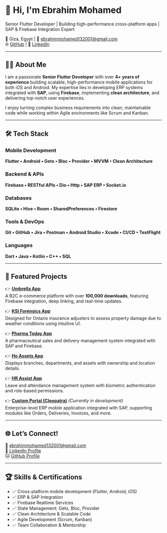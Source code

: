 # 👋 Hi, I'm Ebrahim Mohamed  
Senior Flutter Developer | Building high-performance cross-platform apps | SAP & Firebase Integration Expert  

📍 Giza, Egypt | 📧 ebrahimmohamed132001@gmail.com  
🌐 [GitHub](https://github.com/Ebrahim132024) | 💼 [LinkedIn](https://www.linkedin.com/in/ebrahim-mohamed-a634841a3 )

---

## 🧑‍💻 About Me  
I am a passionate **Senior Flutter Developer** with over **4+ years of experience** building scalable, high-performance mobile applications for both iOS and Android. My expertise lies in developing ERP systems integrated with **SAP**, using **Firebase**, implementing **clean architecture**, and delivering top-notch user experiences.

I enjoy turning complex business requirements into clean, maintainable code while working within Agile environments like Scrum and Kanban.

---

## 🛠️ Tech Stack  

### Mobile Development  
**Flutter • Android • Getx • Bloc • Provider • MVVM • Clean Architecture**

### Backend & APIs  
**Firebase • RESTful APIs • Dio • Http • SAP ERP • Socket.io**

### Databases  
**SQLite • Hive • Room • SharedPreferences • Firestore**

### Tools & DevOps  
**Git • GitHub • Jira • Postman • Android Studio • Xcode • CI/CD • TestFlight**

### Languages  
**Dart • Java • Kotlin • C++ • SQL**

---

## 🎯 Featured Projects  

👉 [**Umbrella App**](https://play.google.com/store/apps/details?id=com.dlttrade.umbrella )  
A B2C e-commerce platform with over **100,000 downloads**, featuring Firebase integration, deep linking, and real-time updates.

👉 [**KSI Forensics App**](https://play.google.com/store/apps/details?id=ksi.korany.forensics )  
Designed for Ontario insurance adjusters to assess property damage due to weather conditions using intuitive UI.

👉 [**Pharma Today App**](https://drive.google.com/file/d/1stDUfbh8sAcg9OiCEesyk0mTs-Ptglex/view?usp=sharing )  
A pharmaceutical sales and delivery management system integrated with SAP and Firebase.

👉 [**Ho Assets App**](https://drive.google.com/file/d/1sjbfFsDkZvCnwF1vx7Z_4nBgel6bJzXG/view?usp=sharing )  
Displays branches, departments, and assets with ownership and location details.

👉 [**HR Assist App**](https://drive.google.com/file/d/1slVObYOkl7-v7Kh94FVPyb-d2btDyYhH/view?usp=sharing )  
Leave and attendance management system with biometric authentication and role-based permissions.

👉 [**Custom Portal (Cleopatra)**](#) *(Currently in development)*  
Enterprise-level ERP mobile application integrated with SAP, supporting modules like Orders, Deliveries, Invoices, and more.



---

## 🌐 Let’s Connect!  

📧 ebrahimmohamed132001@gmail.com  
🔗 [LinkedIn Profile](https://www.linkedin.com/in/ebrahim-mohamed-a634841a3 )  
🐱 [GitHub Profile](https://github.com/Ebrahim132024)  

---

## 🏆 Skills & Certifications  

- ✅ Cross-platform mobile development (Flutter, Android, iOS)  
- ✅ ERP & SAP Integration  
- ✅ Firebase Realtime Services  
- ✅ State Management: Getx, Bloc, Provider  
- ✅ Clean Architecture & Scalable Code  
- ✅ Agile Development (Scrum, Kanban)  
- ✅ Team Collaboration & Mentorship  
